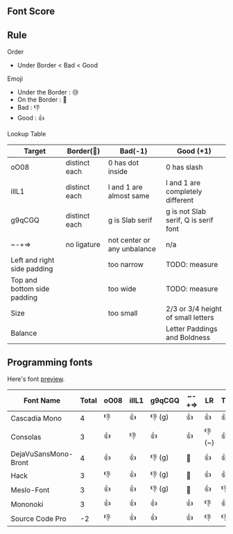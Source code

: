 Font Score
----

## Rule

Order

* Under Border < Bad < Good

Emoji

* Under the Border : :cry:
* On the Border : :eyes:
* Bad : :-1:
* Good : :+1:

Lookup Table

Target | Border(:eyes:) | Bad(-1) | Good (+1)
---- | ---- | ---- | ----
oO08 | distinct each | 0 has dot inside | 0 has slash
iIlL1 | distinct each | l and 1 are almost same | l and 1 are completely different
g9qCGQ | distinct each | g is Slab serif | g is not Slab serif, Q is serif font
~-+=> | no ligature | not center or any unbalance | n/a
Left and right side padding | | too narrow | TODO: measure
Top and bottom side padding | | too wide | TODO: measure
Size | | too small | 2/3 or 3/4 height of small letters
Balance | | | Letter Paddings and Boldness

## Programming fonts

Here's font [preview](https://github.com/guitarrapc/Fonts-lab/blob/master/PREVIEW.md).

Font Name | Total | oO08 | iIlL1 | g9qCGQ | ~-+=> | LR | TB | Size | Balance
---- | ---- | ---- | ---- | ---- | ---- | ---- | ---- | ---- | ----
Cascadia Mono | 4 | :-1: | :+1: | :-1: (g) | :+1: | :+1: | :+1: | :+1: | :+1:
Consolas | 3 | :+1: | :-1: | :+1: | :+1: | :-1: (~) | :+1: | :+1: | :eyes:
DejaVuSansMono-Bront | 4 | :+1: | :+1: | :-1: (g)| :eyes: | :+1: | :+1: | :eyes: | :+1:
Hack | 3 | :-1: | :+1: | :-1: (g) | :eyes: | :+1: | :+1: | :+1: | :+1:
Meslo-Font | 3 | :+1: | :+1: | :-1: (g) | :eyes:  | :+1: | :-1: | :+1: | :+1:
Mononoki | 3 | :+1: | :+1: | :+1: | :+1: | :-1: | :+1: | :-1: | :eyes:
Source Code Pro | -2 | :-1: | :+1: | :+1: | :+1: | :-1: | :-1: | :-1: | :-1:

